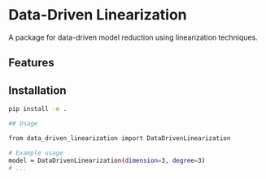 # Data-Driven Linearization

A package for data-driven model reduction using linearization techniques.

## Features

## Installation

```sh
pip install -e . 

## Usage

from data_driven_linearization import DataDrivenLinearization

# Example usage
model = DataDrivenLinearization(dimension=3, degree=3)
# ...





